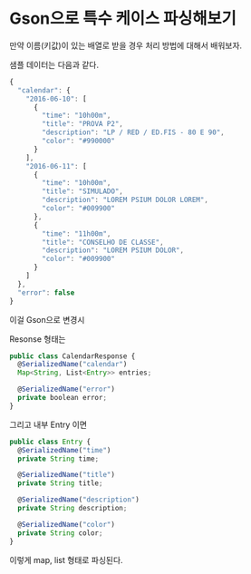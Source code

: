 # Gson으로 특수 케이스 파싱해보기

만약 이름\(키값\)이 있는 배열로 받을 경우 처리 방법에 대해서 배워보자.

샘플 데이터는 다음과 같다.

```js
{
  "calendar": {
    "2016-06-10": [
      {
        "time": "10h00m",
        "title": "PROVA P2",
        "description": "LP / RED / ED.FIS - 80 E 90",
        "color": "#990000"
      }
    ],
    "2016-06-11": [
      {
        "time": "10h00m",
        "title": "SIMULADO",
        "description": "LOREM PSIUM DOLOR LOREM",
        "color": "#009900"
      },
      {
        "time": "11h00m",
        "title": "CONSELHO DE CLASSE",
        "description": "LOREM PSIUM DOLOR",
        "color": "#009900"
      }
    ]
  },
  "error": false
}
```

이걸 Gson으로 변경시

Resonse 형태는

```js
public class CalendarResponse {
  @SerializedName("calendar")
  Map<String, List<Entry>> entries;

  @SerializedName("error")
  private boolean error;
}
```

그리고 내부 Entry 이면

```js
public class Entry {
  @SerializedName("time")
  private String time;

  @SerializedName("title")
  private String title;

  @SerializedName("description")
  private String description;

  @SerializedName("color")
  private String color;
}
```

이렇게 map, list 형태로 파싱된다.

